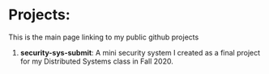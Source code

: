 # Projects:
This is the main page linking to my public github projects

1. **security-sys-submit**: A mini security system I created as a final project for my Distributed Systems class in Fall 2020.
